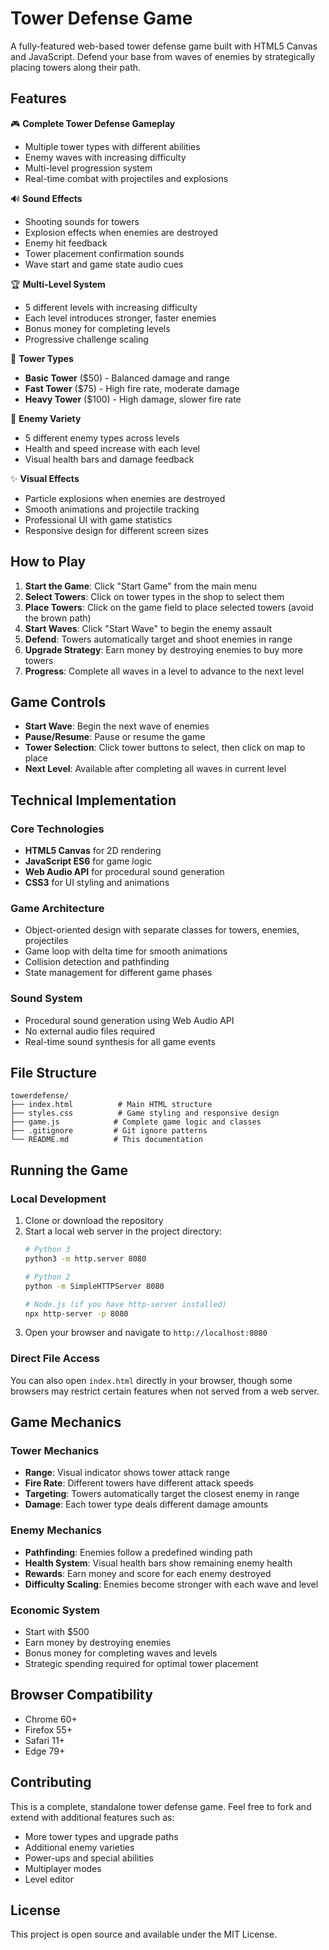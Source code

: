 # Tower Defense Game

A fully-featured web-based tower defense game built with HTML5 Canvas and JavaScript. Defend your base from waves of enemies by strategically placing towers along their path.

## Features

🎮 **Complete Tower Defense Gameplay**
- Multiple tower types with different abilities
- Enemy waves with increasing difficulty
- Multi-level progression system
- Real-time combat with projectiles and explosions

🔊 **Sound Effects**
- Shooting sounds for towers
- Explosion effects when enemies are destroyed
- Enemy hit feedback
- Tower placement confirmation sounds
- Wave start and game state audio cues

🏆 **Multi-Level System**
- 5 different levels with increasing difficulty
- Each level introduces stronger, faster enemies
- Bonus money for completing levels
- Progressive challenge scaling

🎯 **Tower Types**
- **Basic Tower** ($50) - Balanced damage and range
- **Fast Tower** ($75) - High fire rate, moderate damage
- **Heavy Tower** ($100) - High damage, slower fire rate

👾 **Enemy Variety**
- 5 different enemy types across levels
- Health and speed increase with each level
- Visual health bars and damage feedback

✨ **Visual Effects**
- Particle explosions when enemies are destroyed
- Smooth animations and projectile tracking
- Professional UI with game statistics
- Responsive design for different screen sizes

## How to Play

1. **Start the Game**: Click "Start Game" from the main menu
2. **Select Towers**: Click on tower types in the shop to select them
3. **Place Towers**: Click on the game field to place selected towers (avoid the brown path)
4. **Start Waves**: Click "Start Wave" to begin the enemy assault
5. **Defend**: Towers automatically target and shoot enemies in range
6. **Upgrade Strategy**: Earn money by destroying enemies to buy more towers
7. **Progress**: Complete all waves in a level to advance to the next level

## Game Controls

- **Start Wave**: Begin the next wave of enemies
- **Pause/Resume**: Pause or resume the game
- **Tower Selection**: Click tower buttons to select, then click on map to place
- **Next Level**: Available after completing all waves in current level

## Technical Implementation

### Core Technologies
- **HTML5 Canvas** for 2D rendering
- **JavaScript ES6** for game logic
- **Web Audio API** for procedural sound generation
- **CSS3** for UI styling and animations

### Game Architecture
- Object-oriented design with separate classes for towers, enemies, projectiles
- Game loop with delta time for smooth animations
- Collision detection and pathfinding
- State management for different game phases

### Sound System
- Procedural sound generation using Web Audio API
- No external audio files required
- Real-time sound synthesis for all game events

## File Structure

```
towerdefense/
├── index.html          # Main HTML structure
├── styles.css          # Game styling and responsive design
├── game.js            # Complete game logic and classes
├── .gitignore         # Git ignore patterns
└── README.md          # This documentation
```

## Running the Game

### Local Development
1. Clone or download the repository
2. Start a local web server in the project directory:
   ```bash
   # Python 3
   python3 -m http.server 8080
   
   # Python 2
   python -m SimpleHTTPServer 8080
   
   # Node.js (if you have http-server installed)
   npx http-server -p 8080
   ```
3. Open your browser and navigate to `http://localhost:8080`

### Direct File Access
You can also open `index.html` directly in your browser, though some browsers may restrict certain features when not served from a web server.

## Game Mechanics

### Tower Mechanics
- **Range**: Visual indicator shows tower attack range
- **Fire Rate**: Different towers have different attack speeds
- **Targeting**: Towers automatically target the closest enemy in range
- **Damage**: Each tower type deals different damage amounts

### Enemy Mechanics
- **Pathfinding**: Enemies follow a predefined winding path
- **Health System**: Visual health bars show remaining enemy health
- **Rewards**: Earn money and score for each enemy destroyed
- **Difficulty Scaling**: Enemies become stronger with each wave and level

### Economic System
- Start with $500
- Earn money by destroying enemies
- Bonus money for completing waves and levels
- Strategic spending required for optimal tower placement

## Browser Compatibility

- Chrome 60+
- Firefox 55+
- Safari 11+
- Edge 79+

## Contributing

This is a complete, standalone tower defense game. Feel free to fork and extend with additional features such as:
- More tower types and upgrade paths
- Additional enemy varieties
- Power-ups and special abilities
- Multiplayer modes
- Level editor

## License

This project is open source and available under the MIT License.